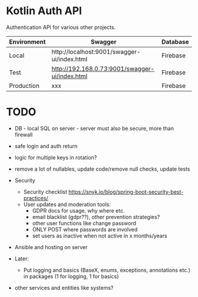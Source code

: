 # Kotlin Auth API

Authentication API for various other projects.

| Environment | Swagger                                        | Database |
|-------------|------------------------------------------------|----------|
| Local       | http://localhost:9001/swagger-ui/index.html    | Firebase |
| Test        | http://192.168.0.73:9001/swagger-ui/index.html | Firebase |
| Production  | xxx                                            | Firebase |

# TODO

- DB - local SQL on server - server must also be secure, more than firewall
- safe login and auth return
- logic for multiple keys in rotation?
- remove a lot of nullables, update code/remove null checks, update tests

- Security
    - Security checklist https://snyk.io/blog/spring-boot-security-best-practices/
    - User updates and moderation tools:
        - GDPR docs for usage, why where etc.
        - email blacklist (gdpr??), other prevention strategies?
        - other user functions like change password
        - ONLY POST where passwords are involved
        - set users as inactive when not active in x months/years
- Ansible and hosting on server
- Later:
  - Put logging and basics (BaseX, enums, exceptions, annotations etc.) in packages (1 for logging, 1 for basics)
- other services and entities like systems?